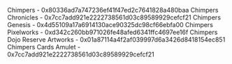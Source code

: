 Chimpers - 0x80336ad7a747236ef41f47ed2c7641828a480baa
Chimpers Chronicles - 0x7cc7add921e2222738561d03c89589929cefcf21
Chimpers Genesis - 0x4d55109a17a6914130ace90325dc98cf66ebfa00
Chimpers Pixelworks - 0xd342c260bb971026fe48afed6341ffc4697ee16f
Chimpers Dojo Reserve Artworks - 0x01a87114a4f2af039997d6a3426d8418154ec851
Chimpers Cards Amulet - 0x7cc7add921e2222738561d03c89589929cefcf21